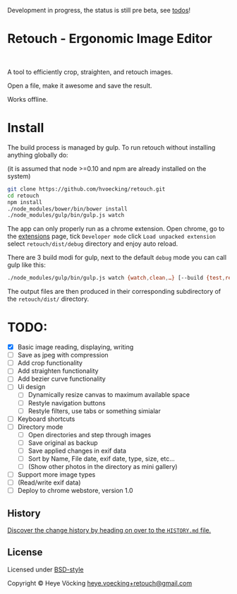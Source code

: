 Development in progress, the status is still pre beta, see [todos](https://github.com/hvoecking/retouch#todo)!

<!-- TITLE/ -->

# Retouch - Ergonomic Image Editor

<!-- /TITLE -->


<!-- BADGES/ -->

<br/>


<!-- /BADGES -->


<!-- DESCRIPTION/ -->

A tool to efficiently crop, straighten, and retouch images.

<!-- /DESCRIPTION -->


Open a file, make it awesome and save the result.

Works offline.

# Install
The build process is managed by gulp.
To run retouch without installing anything globally do:

(it is assumed that node >=0.10 and npm are already installed on the system)
```bash
git clone https://github.com/hvoecking/retouch.git
cd retouch
npm install
./node_modules/bower/bin/bower install
./node_modules/gulp/bin/gulp.js watch
```
The app can only properly run as a chrome extension.
Open chrome, go to the [extensions](chrome://extensions) page, tick `Developer mode` click `Load unpacked extension` select `retouch/dist/debug` directory and enjoy auto reload.

There are 3 build modi for gulp, next to the default `debug` mode you can call gulp like this:
```bash
./node_modules/gulp/bin/gulp.js watch {watch,clean,…} [--build {test,release}]
```
The output files are then produced in their corresponding subdirectory of the `retouch/dist/` directory.

# TODO:
- [x] Basic image reading, displaying, writing
- [ ] Save as jpeg with compression
- [ ] Add crop functionality
- [ ] Add straighten functionality
- [ ] Add bezier curve functionality
- [ ] Ui design
  - [ ] Dynamically resize canvas to maximum available space
  - [ ] Restyle navigation buttons
  - [ ] Restyle filters, use tabs or something simialar
- [ ] Keyboard shortcuts
- [ ] Directory mode
  - [ ] Open directories and step through images
  - [ ] Save original as backup
  - [ ] Save applied changes in exif data
  - [ ] Sort by Name, File date, exif date, type, size, etc...
  - [ ] \(Show other photos in the directory as mini gallery\)
- [ ] Support more image types
- [ ] \(Read/write exif data\)
- [ ] Deploy to chrome webstore, version 1.0

<!-- HISTORY/ -->

## History
[Discover the change history by heading on over to the `HISTORY.md` file.](https://github.com/hvoecking/retouch/blob/master/HISTORY.md#files)

<!-- /HISTORY -->


<!-- LICENSE/ -->

## License

Licensed under [BSD-style](https://github.com/hvoecking/retouch/blob/master/LICENSE.md)

Copyright &copy; Heye Vöcking <heye.voecking+retouch@gmail.com>

<!-- /LICENSE -->


<!-- THE END -->
